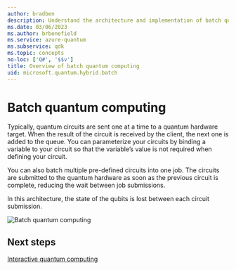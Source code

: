 ```yaml
---
author: bradben
description: Understand the architecture and implementation of batch quantum computing.
ms.date: 03/06/2023
ms.author: brbenefield
ms.service: azure-quantum
ms.subservice: qdk
ms.topic: concepts
no-loc: ['Q#', '$$v']
title: Overview of batch quantum computing
uid: microsoft.quantum.hybrid.batch
---
```


# Batch quantum computing

Typically, quantum circuits are sent one at a time to a quantum hardware target. When the result of the circuit is received by the client, the next one is added to the queue. You can parameterize your circuits by binding a variable to your circuit so that the variable’s value is not required when defining your circuit. 

You can also batch multiple pre-defined circuits into one job. The circuits are submitted to the quantum hardware as soon as the previous circuit is complete, reducing the wait between job submissions. 

In this architecture, the state of the qubits is lost between each circuit submission.

![Batch quantum computing](~/media/hybrid/batch.png)

## Next steps

[Interactive quantum computing](xref:microsoft.quantum.hybrid.interactive)